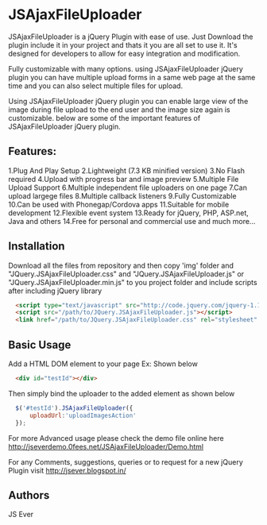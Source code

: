 JSAjaxFileUploader
==================

JSAjaxFileUploader is a jQuery Plugin with ease of use. Just Download the  plugin include it in your project and thats it you are all set to use it. It's designed for developers to allow for easy integration and modification.

Fully customizable with many options. using  JSAjaxFileUploader jQuery plugin you can have multiple upload forms in a same web page at the same time and you can also select multiple files for upload.

Using JSAjaxFileUploader jQuery plugin you can enable large view of the image during file upload to the end user and the image size again is customizable. below are some of the important features of JSAjaxFileUploader jQuery plugin.


## Features:

1.Plug And Play Setup
2.Lightweight (7.3 KB minified version)
3.No Flash required
4.Upload with progress bar and image preview
5.Multiple File Upload Support
6.Multiple independent file uploaders on one page
7.Can upload largege files
8.Multiple callback listeners
9.Fully Customizable
10.Can be used with Phonegap/Cordova apps
11.Suitable for mobile development
12.Flexible event system
13.Ready for jQuery, PHP, ASP.net, Java and others
14.Free for personal and commercial use and much more...


## Installation

Download all the files from repository and then copy 'img' folder and "JQuery.JSAjaxFileUploader.css" and "JQuery.JSAjaxFileUploader.js" or "JQuery.JSAjaxFileUploader.min.js" to you project folder and include scripts after including jQuery library

```html
  <script type="text/javascript" src="http://code.jquery.com/jquery-1.11.0.min.js"></script>
  <script src="/path/to/JQuery.JSAjaxFileUploader.js"></script>
  <link href="/path/to/JQuery.JSAjaxFileUploader.css" rel="stylesheet" type="text/css" />
```

## Basic Usage

Add a HTML DOM element to your page Ex: Shown below
```html
  <div id="testId"></div>
```

Then simply bind the uploader to the added element as shown below

```javascript
  $('#testId').JSAjaxFileUploader({
      uploadUrl:'uploadImagesAction'
  });
```

For more Advanced usage please check the demo file online here http://jseverdemo.0fees.net/JSAjaxFileUploader/Demo.html

For any Comments, suggestions, queries or to request for a new jQuery Plugin visit http://jsever.blogspot.in/

## Authors
JS Ever
